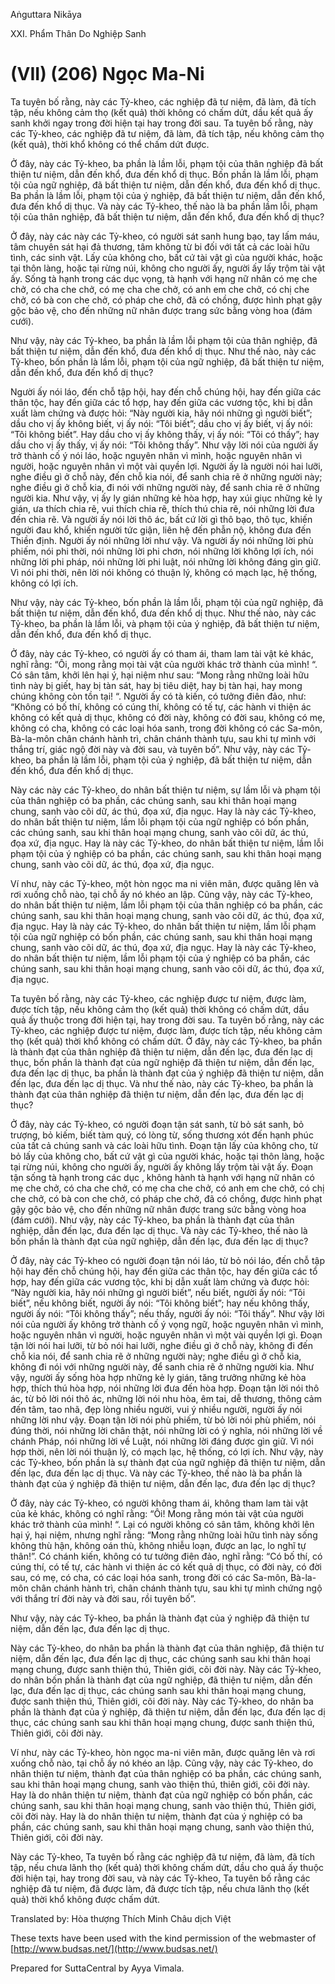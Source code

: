 Aṅguttara Nikāya

XXI. Phẩm Thân Do Nghiệp Sanh

# (VII) (206) Ngọc Ma-Ni

Ta tuyên bố rằng, này các Tỷ-kheo, các nghiệp đã tư niệm, đã làm, đã tích tập, nếu không cảm thọ (kết quả) thời không có chấm dứt, dầu kết quả ấy sanh khởi ngay trong đời hiện tại hay trong đời sau. Ta tuyên bố rằng, này các Tỷ-kheo, các nghiệp đã tư niệm, đã làm, đã tích tập, nếu không cảm thọ (kết quả), thời khổ không có thể chấm dứt được.

Ở đây, này các Tỷ-kheo, ba phần là lầm lỗi, phạm tội của thân nghiệp đã bất thiện tư niệm, dẫn đến khổ, đưa đến khổ dị thục. Bốn phần là lầm lỗi, phạm tội của ngữ nghiệp, đã bất thiện tư niệm, dẫn đến khổ, đưa đến khổ dị thục. Ba phần là lầm lỗi, phạm tội của ý nghiệp, đã bất thiện tư niệm, dẫn đến khổ, đưa đến khổ dị thục. Và này các Tỷ-kheo, thế nào là ba phần lầm lỗi, phạm tội của thân nghiệp, đã bất thiện tư niệm, dẫn đến khổ, đưa đến khổ dị thục?

Ở đây, này các này các Tỷ-kheo, có người sát sanh hung bạo, tay lấm máu, tâm chuyên sát hại đả thương, tâm không từ bi đối với tất cả các loài hữu tình, các sinh vật. Lấy của không cho, bất cứ tài vật gì của người khác, hoặc tại thôn làng, hoặc tại rừng núi, không cho người ấy, người ấy lấy trộm tài vật ấy. Sống tà hạnh trong các dục vọng, tà hạnh với hạng nữ nhân có mẹ che chở, có cha che chở, có mẹ cha che chở, có anh em che chở, có chị che chở, có bà con che chở, có pháp che chở, đã có chồng, được hình phạt gậy gộc bảo vệ, cho đến những nữ nhân được trang sức bằng vòng hoa (đám cưới).

Như vậy, này các Tỷ-kheo, ba phần là lầm lỗi phạm tội của thân nghiệp, đã bất thiện tư niệm, dẫn đến khổ, đưa đến khổ dị thục. Như thế nào, này các Tỷ-kheo, bốn phần là lầm lỗi, phạm tội của ngữ nghiệp, đã bất thiện tư niệm, dẫn đến khổ, đưa đến khổ dị thục?

Người ấy nói láo, đến chỗ tập hội, hay đến chỗ chúng hội, hay đến giữa các thân tộc, hay đến giữa các tổ hợp, hay đến giữa các vương tộc, khi bị dẫn xuất làm chứng và được hỏi: “Này người kia, hãy nói những gì người biết”; dầu cho vị ấy không biết, vị ấy nói: “Tôi biết”; dầu cho vị ấy biết, vị ấy nói: “Tôi không biết”. Hay dầu cho vị ấy không thấy, vị ấy nói: “Tôi có thấy”; hay dầu cho vị ấy thấy, vị ấy nói: “Tôi không thấy”. Như vậy lời nói của người ấy trở thành cố ý nói láo, hoặc nguyên nhân vì mình, hoặc nguyên nhân vì người, hoặc nguyên nhân vì một vài quyền lợi. Người ấy là người nói hai lưỡi, nghe điều gì ở chỗ này, đến chỗ kia nói, để sanh chia rẽ ở những người này; nghe điều gì ở chỗ kia, đi nói với những người này, để sanh chia rẽ ở những người kia. Như vậy, vị ấy ly gián những kẻ hòa hợp, hay xúi giục những kẻ ly gián, ưa thích chia rẽ, vui thích chia rẽ, thích thú chia rẽ, nói những lời đưa đến chia rẽ. Và người ấy nói lời thô ác, bất cứ lời gì thô bạo, thô tục, khiến người đau khổ, khiến người tức giận, liên hệ đến phẫn nộ, không đưa đến Thiền định. Người ấy nói những lời như vậy. Và người ấy nói những lời phù phiếm, nói phi thời, nói những lời phi chơn, nói những lời không lợi ích, nói những lời phi pháp, nói những lời phi luật, nói những lời không đáng gìn giữ. Vì nói phi thời, nên lời nói không có thuận lý, không có mạch lạc, hệ thống, không có lợi ích.

Như vậy, này các Tỷ-kheo, bốn phần là lầm lỗi, phạm tội của ngữ nghiệp, đã bất thiện tư niệm, dẫn đến khổ, đưa đến khổ dị thục. Như thế nào, này các Tỷ-kheo, ba phần là lầm lỗi, và phạm tội của ý nghiệp, đã bất thiện tư niệm, dẫn đến khổ, đưa đến khổ dị thục.

Ở đây, này các Tỷ-kheo, có người ấy có tham ái, tham lam tài vật kẻ khác, nghĩ rằng: “Ôi, mong rằng mọi tài vật của người khác trở thành của mình! “. Có sân tâm, khởi lên hại ý, hại niệm như sau: “Mong rằng những loài hữu tình này bị giết, hay bị tàn sát, hay bị tiêu diệt, hay bị tàn hại, hay mong chúng không còn tồn tại! “. Người ấy có tà kiến, có tưởng điên đảo, như: “Không có bố thí, không có cúng thí, không có tế tự, các hành vi thiện ác không có kết quả dị thục, không có đời này, không có đời sau, không có mẹ, không có cha, không có các loại hóa sanh, trong đời không có các Sa-môn, Bà-la-môn chân chánh hành trì, chân chánh thành tựu, sau khi tự mình với thắng trí, giác ngộ đời này và đời sau, và tuyên bố”. Như vậy, này các Tỷ-kheo, ba phần là lầm lỗi, phạm tội của ý nghiệp, đã bất thiện tư niệm, dẫn đến khổ, đưa đến khổ dị thục.

Này các này các Tỷ-kheo, do nhân bất thiện tư niệm, sự lầm lỗi và phạm tội của thân nghiệp có ba phần, các chúng sanh, sau khi thân hoại mạng chung, sanh vào cõi dữ, ác thú, đọa xứ, địa ngục. Hay là này các Tỷ-kheo, do nhân bất thiện tư niệm, lầm lỗi phạm tội của ngữ nghiệp có bốn phần, các chúng sanh, sau khi thân hoại mạng chung, sanh vào cõi dữ, ác thú, đọa xứ, địa ngục. Hay là này các Tỷ-kheo, do nhân bất thiện tư niệm, lầm lỗi phạm tội của ý nghiệp có ba phần, các chúng sanh, sau khi thân hoại mạng chung, sanh vào cõi dữ, ác thú, đọa xứ, địa ngục.

Ví như, này các Tỷ-kheo, một hòn ngọc ma ni viên mãn, được quăng lên và rơi xuống chỗ nào, tại chỗ ấy nó khéo an lập. Cũng vậy, này các Tỷ-kheo, do nhân bất thiện tư niệm, lầm lỗi phạm tội của thân nghiệp có ba phần, các chúng sanh, sau khi thân hoại mạng chung, sanh vào cõi dữ, ác thú, đọa xứ, địa ngục. Hay là này các Tỷ-kheo, do nhân bất thiện tư niệm, lầm lỗi phạm tội của ngữ nghiệp có bốn phần, các chúng sanh, sau khi thân hoại mạng chung, sanh vào cõi dữ, ác thú, đọa xứ, địa ngục. Hay là này các Tỷ-kheo, do nhân bất thiện tư niệm, lầm lỗi phạm tội của ý nghiệp có ba phần, các chúng sanh, sau khi thân hoại mạng chung, sanh vào cõi dữ, ác thú, đọa xứ, địa ngục.

Ta tuyên bố rằng, này các Tỷ-kheo, các nghiệp được tư niệm, được làm, được tích tập, nếu không cảm thọ (kết quả) thời không có chấm dứt, dầu quả ấy thuộc trong đời hiện tại, hay trong đời sau. Ta tuyên bố rằng, này các Tỷ-kheo, các nghiệp được tư niệm, được làm, được tích tập, nếu không cảm thọ (kết quả) thời khổ không có chấm dứt. Ở đây, này các Tỷ-kheo, ba phần là thành đạt của thân nghiệp đã thiện tư niệm, dẫn đến lạc, đưa đến lạc dị thục, bốn phần là thành đạt của ngữ nghiệp đã thiện tư niệm, dẫn đến lạc, đưa đến lạc dị thục, ba phần là thành đạt của ý nghiệp đã thiện tư niệm, dẫn đến lạc, đưa đến lạc dị thục. Và như thế nào, này các Tỷ-kheo, ba phần là thành đạt của thân nghiệp đã thiện tư niệm, dẫn đến lạc, đưa đến lạc dị thục?

Ở đây, này các Tỷ-kheo, có người đoạn tận sát sanh, từ bỏ sát sanh, bỏ trượng, bỏ kiếm, biết tàm quý, có lòng từ, sống thương xót đến hạnh phúc của tất cả chúng sanh và các loài hữu tình. Ðoạn tận lấy của không cho, từ bỏ lấy của không cho, bất cứ vật gì của người khác, hoặc tại thôn làng, hoặc tại rừng núi, không cho người ấy, người ấy không lấy trộm tài vật ấy. Ðoạn tận sống tà hạnh trong các dục , không hành tà hạnh với hạng nữ nhân có mẹ che chở, có cha che chở, có mẹ cha che chở, có anh em che chở, có chị che chở, có bà con che chở, có pháp che chở, đã có chồng, được hình phạt gậy gộc bảo vệ, cho đến những nữ nhân được trang sức bằng vòng hoa (đám cưới). Như vậy, này các Tỷ-kheo, ba phần là thành đạt của thân nghiệp, dẫn đến lạc, đưa đến lạc dị thục. Và này các Tỷ-kheo, thế nào là bốn phần là thành đạt của ngữ nghiệp, dẫn đến lạc, đưa đến lạc dị thục?

Ở đây, này các Tỷ-kheo có người đoạn tận nói láo, từ bỏ nói láo, đến chỗ tập hội hay đến chỗ chúng hội, hay đến giữa các thân tộc, hay đến giữa các tổ hợp, hay đến giữa các vương tộc, khi bị dẫn xuất làm chứng và được hỏi: “Này người kia, hãy nói những gì người biết”, nếu biết, người ấy nói: “Tôi biết”, nếu không biết, người ấy nói: “Tôi không biết”; hay nếu không thấy, người ấy nói: “Tôi không thấy”; nếu thấy, người ấy nói: “Tôi thấy”. Như vậy lời nói của người ấy không trở thành cố ý vọng ngữ, hoặc nguyên nhân vì mình, hoặc nguyên nhân vì người, hoặc nguyên nhân vì một vài quyền lợi gì. Ðoạn tận lời nói hai lưỡi, từ bỏ nói hai lưỡi, nghe điều gì ở chỗ này, không đi đến chỗ kia nói, để sanh chia rẽ ở những người này; nghe điều gì ở chỗ kia, không đi nói với những người này, để sanh chia rẽ ở những người kia. Như vậy, người ấy sống hòa hợp những kẻ ly gián, tăng trưởng những kẻ hòa hợp, thích thú hòa hợp, nói những lời đưa đến hòa hợp. Ðoạn tận lời nói thô ác, từ bỏ lời nói thô ác, những lời nói nhu hòa, êm tai, dễ thương, thông cảm đến tâm, tao nhã, đẹp lòng nhiều người, vui ý nhiều người, người ấy nói những lời như vậy. Ðoạn tận lời nói phù phiếm, từ bỏ lời nói phù phiếm, nói đúng thời, nói những lời chân thật, nói những lời có ý nghĩa, nói những lời về chánh Pháp, nói những lời về Luật, nói những lời đáng được gìn giữ. Vì nói hợp thời, nên lời nói thuận lý, có mạch lạc, hệ thống, có lợi ích. Như vậy, này các Tỷ-kheo, bốn phần là sự thành đạt của ngữ nghiệp đã thiện tư niệm, dẫn đến lạc, đưa đến lạc dị thục. Và này các Tỷ-kheo, thế nào là ba phần là thành đạt của ý nghiệp đã thiện tư niệm, dẫn đến lạc, đưa đến lạc dị thục?

Ở đây, này các Tỷ-kheo, có người không tham ái, không tham lam tài vật của kẻ khác, không có nghĩ rằng: “Ôi! Mong rằng món tài vật của người khác trở thành của mình! “. Lại có người không có sân tâm, không khởi lên hại ý, hại niệm, nhưng nghĩ rằng: “Mong rằng những loài hữu tình này sống không thù hận, không oán thù, không nhiễu loạn, được an lạc, lo nghĩ tự thân!”. Có chánh kiến, không có tư tưởng điên đảo, nghĩ rằng: “Có bố thí, có cúng thí, có tế tự, các hành vi thiện ác có kết quả dị thục, có đời này, có đời sau, có mẹ, có cha, có các loại hóa sanh, trong đời có các Sa-môn, Bà-la-môn chân chánh hành trì, chân chánh thành tựu, sau khi tự mình chứng ngộ với thắng trí đời này và đời sau, rồi tuyên bố”.

Như vậy, này các Tỷ-kheo, ba phần là thành đạt của ý nghiệp đã thiện tư niệm, dẫn đến lạc, đưa đến lạc dị thục.

Này các Tỷ-kheo, do nhân ba phần là thành đạt của thân nghiệp, đã thiện tư niệm, dẫn đến lạc, đưa đến lạc dị thục, các chúng sanh sau khi thân hoại mạng chung, được sanh thiện thú, Thiên giới, cõi đời này. Này các Tỷ-kheo, do nhân bốn phần là thành đạt của ngữ nghiệp, đã thiện tư niệm, dẫn đến lạc, đưa đến lạc dị thục, các chúng sanh sau khi thân hoại mạng chung, được sanh thiện thú, Thiên giới, cõi đời này. Này các Tỷ-kheo, do nhân ba phần là thành đạt của ý nghiệp, đã thiện tư niệm, dẫn đến lạc, đưa đến lạc dị thục, các chúng sanh sau khi thân hoại mạng chung, được sanh thiện thú, Thiên giới, cõi đời này.

Ví như, này các Tỷ-kheo, hòn ngọc ma-ni viên mãn, được quăng lên và rơi xuống chỗ nào, tại chỗ ấy nó khéo an lập. Cũng vậy, này các Tỷ-kheo, do nhân thiện tư niệm, thành đạt của thân nghiệp có ba phần, các chúng sanh, sau khi thân hoại mạng chung, sanh vào thiện thú, thiên giới, cõi đời này. Hay là do nhân thiện tư niệm, thành đạt của ngữ nghiệp có bốn phần, các chúng sanh, sau khi thân hoại mạng chung, sanh vào thiện thú, Thiên giới, cõi đời này. Hay là do nhân thiện tư niệm, thành đạt của ý nghiệp có ba phần, các chúng sanh, sau khi thân hoại mạng chung, sanh vào thiện thú, Thiên giới, cõi đời này.

Này các Tỷ-kheo, Ta tuyên bố rằng các nghiệp đã tư niệm, đã làm, đã tích tập, nếu chưa lãnh thọ (kết quả) thời không chấm dứt, dầu cho quả ấy thuộc đời hiện tại, hay trong đời sau, và này các Tỷ-kheo, Ta tuyên bố rằng các nghiệp đã tư niệm, đã được làm, đã được tích tập, nếu chưa lãnh thọ (kết quả) thời khổ không được chấm dứt.

Translated by: Hòa thượng Thích Minh Châu dịch Việt

These texts have been used with the kind permission of the webmaster of [http://www.budsas.net/](http://www.budsas.net/)

Prepared for SuttaCentral by Ayya Vimala.